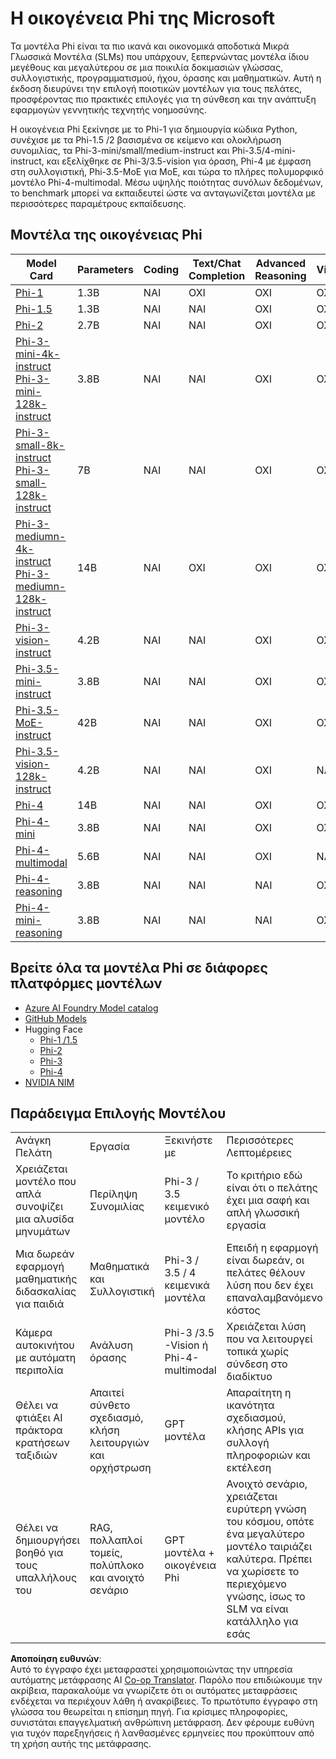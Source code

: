 <!--
CO_OP_TRANSLATOR_METADATA:
{
  "original_hash": "b5d936ffe4dfbab2244f6eb21b11f3b3",
  "translation_date": "2025-05-09T08:02:13+00:00",
  "source_file": "md/01.Introduction/01/01.PhiFamily.md",
  "language_code": "el"
}
-->
# Η οικογένεια Phi της Microsoft

Τα μοντέλα Phi είναι τα πιο ικανά και οικονομικά αποδοτικά Μικρά Γλωσσικά Μοντέλα (SLMs) που υπάρχουν, ξεπερνώντας μοντέλα ίδιου μεγέθους και μεγαλύτερου σε μια ποικιλία δοκιμασιών γλώσσας, συλλογιστικής, προγραμματισμού, ήχου, όρασης και μαθηματικών. Αυτή η έκδοση διευρύνει την επιλογή ποιοτικών μοντέλων για τους πελάτες, προσφέροντας πιο πρακτικές επιλογές για τη σύνθεση και την ανάπτυξη εφαρμογών γεννητικής τεχνητής νοημοσύνης.

Η οικογένεια Phi ξεκίνησε με το Phi-1 για δημιουργία κώδικα Python, συνέχισε με τα Phi-1.5 /2 βασισμένα σε κείμενο και ολοκλήρωση συνομιλίας, τα Phi-3-mini/small/medium-instruct και Phi-3.5/4-mini-instruct, και εξελίχθηκε σε Phi-3/3.5-vision για όραση, Phi-4 με έμφαση στη συλλογιστική, Phi-3.5-MoE για MoE, και τώρα το πλήρες πολυμορφικό μοντέλο Phi-4-multimodal. Μέσω υψηλής ποιότητας συνόλων δεδομένων, το benchmark μπορεί να εκπαιδευτεί ώστε να ανταγωνίζεται μοντέλα με περισσότερες παραμέτρους εκπαίδευσης.

## Μοντέλα της οικογένειας Phi


<div style="font-size:8px">

| Model Card |Parameters|Coding|Text/Chat Completion|Advanced Reasoning| Vision | Audio | MoE
| - | -  | - | - |- |- |- |- |
|[Phi-1](https://huggingface.co/microsoft/phi-1)|1.3B| ΝΑΙ| ΟΧΙ | ΟΧΙ |ΟΧΙ |ΟΧΙ |ΟΧΙ |
|[Phi-1.5](https://huggingface.co/microsoft/phi-1_5)|1.3B| ΝΑΙ|ΝΑΙ| ΟΧΙ |ΟΧΙ |ΟΧΙ |ΟΧΙ |
|[Phi-2](https://huggingface.co/microsoft/phi-1_5)|2.7B| ΝΑΙ|ΝΑΙ| ΟΧΙ |ΟΧΙ |ΟΧΙ |ΟΧΙ |
|[Phi-3-mini-4k-instruct](https://huggingface.co/microsoft/Phi-3-mini-4k-instruct)<br/>[Phi-3-mini-128k-instruct](https://huggingface.co/microsoft/Phi-3-mini-128k-instruct)|3.8B| ΝΑΙ|ΝΑΙ| ΟΧΙ |ΟΧΙ |ΟΧΙ |ΟΧΙ |
|[Phi-3-small-8k-instruct](https://huggingface.co/microsoft/Phi-3-small-8k-instruct)<br/>[Phi-3-small-128k-instruct](https://huggingface.co/microsoft/Phi-3-small-128k-instruct)<br/>|7B| ΝΑΙ|ΝΑΙ| ΟΧΙ |ΟΧΙ |ΟΧΙ |ΟΧΙ |
|[Phi-3-mediumn-4k-instruct](https://huggingface.co/microsoft/Phi-3-medium-4k-instruct)<br>[Phi-3-mediumn-128k-instruct](https://huggingface.co/microsoft/Phi-3-medium-128k-instruct)|14B|ΝΑΙ|ΟΧΙ| ΟΧΙ |ΟΧΙ |ΟΧΙ |ΟΧΙ |
|[Phi-3-vision-instruct](https://huggingface.co/microsoft/Phi-3-vision-128k-instruct)|4.2B|ΝΑΙ|ΝΑΙ|ΟΧΙ |ΟΧΙ |ΟΧΙ |ΟΧΙ |
|[Phi-3.5-mini-instruct](https://huggingface.co/microsoft/Phi-3.5-mini-instruct)|3.8B|ΝΑΙ|ΝΑΙ| ΟΧΙ |ΟΧΙ |ΟΧΙ |ΟΧΙ |
|[Phi-3.5-MoE-instruct](https://huggingface.co/microsoft/Phi-3.5-MoE-instruct)|42B|ΝΑΙ|ΝΑΙ| ΟΧΙ |ΟΧΙ |ΟΧΙ |ΝΑΙ |
|[Phi-3.5-vision-128k-instruct](https://huggingface.co/microsoft/Phi-3.5-vision-instruct)|4.2B|ΝΑΙ|ΝΑΙ| ΟΧΙ |ΝΑΙ |ΟΧΙ |ΟΧΙ |
|[Phi-4](https://huggingface.co/microsoft/phi-4)|14B|ΝΑΙ|ΝΑΙ| ΟΧΙ |ΟΧΙ |ΟΧΙ |ΟΧΙ |
|[Phi-4-mini](https://huggingface.co/microsoft/Phi-4-mini-instruct)|3.8B|ΝΑΙ|ΝΑΙ| ΟΧΙ |ΟΧΙ |ΟΧΙ |ΟΧΙ |
|[Phi-4-multimodal](https://huggingface.co/microsoft/Phi-4-multimodal-instruct)|5.6B|ΝΑΙ|ΝΑΙ| ΟΧΙ |ΝΑΙ |ΝΑΙ |ΟΧΙ |
|[Phi-4-reasoning](../../../../../md/01.Introduction/01)|3.8B|ΝΑΙ|ΝΑΙ| ΝΑΙ |ΟΧΙ |ΟΧΙ |ΟΧΙ |
|[Phi-4-mini-reasoning](../../../../../md/01.Introduction/01)|3.8B|ΝΑΙ|ΝΑΙ| ΝΑΙ |ΟΧΙ |ΟΧΙ |ΟΧΙ |


</div>

## **Βρείτε όλα τα μοντέλα Phi σε διάφορες πλατφόρμες μοντέλων**

- [Azure AI Foundry Model catalog](https://ai.azure.com/explore/models?selectedCollection=phi)
- [GitHub Models](https://github.com/marketplace?query=Phi&type=models)
- Hugging Face
  - [Phi-1 /1.5](https://huggingface.co/collections/microsoft/phi-1-6626e29134744e94e222d572)
  - [Phi-2](https://huggingface.co/microsoft/phi-2)
  - [Phi-3](https://huggingface.co/collections/microsoft/phi-3-6626e15e9585a200d2d761e3)
  - [Phi-4](https://huggingface.co/collections/microsoft/phi-4-677e9380e514feb5577a40e4) 
- [NVIDIA NIM](https://build.nvidia.com/search?q=Phi)
 

## Παράδειγμα Επιλογής Μοντέλου

| | | | |
|-|-|-|-|
|Ανάγκη Πελάτη|Εργασία|Ξεκινήστε με|Περισσότερες Λεπτομέρειες|
|Χρειάζεται μοντέλο που απλά συνοψίζει μια αλυσίδα μηνυμάτων|Περίληψη Συνομιλίας|Phi-3 / 3.5 κειμενικό μοντέλο|Το κριτήριο εδώ είναι ότι ο πελάτης έχει μια σαφή και απλή γλωσσική εργασία|
|Μια δωρεάν εφαρμογή μαθηματικής διδασκαλίας για παιδιά|Μαθηματικά και Συλλογιστική|Phi-3 / 3.5 / 4 κειμενικά μοντέλα|Επειδή η εφαρμογή είναι δωρεάν, οι πελάτες θέλουν λύση που δεν έχει επαναλαμβανόμενο κόστος |
|Κάμερα αυτοκινήτου με αυτόματη περιπολία|Ανάλυση όρασης|Phi-3 /3.5 -Vision ή Phi-4-multimodal|Χρειάζεται λύση που να λειτουργεί τοπικά χωρίς σύνδεση στο διαδίκτυο|
|Θέλει να φτιάξει AI πράκτορα κρατήσεων ταξιδιών|Απαιτεί σύνθετο σχεδιασμό, κλήση λειτουργιών και ορχήστρωση|GPT μοντέλα|Απαραίτητη η ικανότητα σχεδιασμού, κλήσης APIs για συλλογή πληροφοριών και εκτέλεση |
|Θέλει να δημιουργήσει βοηθό για τους υπαλλήλους του|RAG, πολλαπλοί τομείς, πολύπλοκο και ανοιχτό σενάριο|GPT μοντέλα + οικογένεια Phi |Ανοιχτό σενάριο, χρειάζεται ευρύτερη γνώση του κόσμου, οπότε ένα μεγαλύτερο μοντέλο ταιριάζει καλύτερα. Πρέπει να χωρίσετε το περιεχόμενο γνώσης, ίσως το SLM να είναι κατάλληλο για εσάς |

**Αποποίηση ευθυνών**:  
Αυτό το έγγραφο έχει μεταφραστεί χρησιμοποιώντας την υπηρεσία αυτόματης μετάφρασης AI [Co-op Translator](https://github.com/Azure/co-op-translator). Παρόλο που επιδιώκουμε την ακρίβεια, παρακαλούμε να γνωρίζετε ότι οι αυτόματες μεταφράσεις ενδέχεται να περιέχουν λάθη ή ανακρίβειες. Το πρωτότυπο έγγραφο στη γλώσσα του θεωρείται η επίσημη πηγή. Για κρίσιμες πληροφορίες, συνιστάται επαγγελματική ανθρώπινη μετάφραση. Δεν φέρουμε ευθύνη για τυχόν παρεξηγήσεις ή λανθασμένες ερμηνείες που προκύπτουν από τη χρήση αυτής της μετάφρασης.